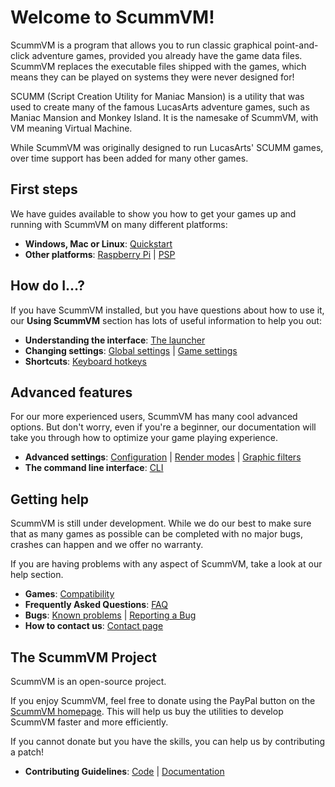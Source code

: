 # Welcome to ScummVM!

ScummVM is a program that allows you to run classic graphical point-and-click adventure games, provided you already have the game data files. ScummVM replaces the executable files shipped with the games, which means they can be played on systems they were never designed for!

SCUMM (Script Creation Utility for Maniac Mansion) is a utility that was used to create many of the famous LucasArts adventure games, such as Maniac Mansion and Monkey Island. It is the namesake of ScummVM, with VM meaning Virtual Machine. 

While ScummVM was originally designed to run LucasArts' SCUMM games, over time support has been added for many other games.

## First steps

We have guides available to show you how to get your games up and running with ScummVM on many different platforms:

- **Windows, Mac or Linux**: [Quickstart](quickstart/quickstart)
- **Other platforms**: [Raspberry Pi](installation/raspberrypi) | [PSP](#)


## How do I...?

If you have ScummVM installed, but you have questions about how to use it, our **Using ScummVM** section has lots of useful information to help you out:

- **Understanding the interface**: [The launcher](using/launcher)
- **Changing settings**: [Global settings](using/global_settings) | [Game settings](using/game_settings) 
- **Shortcuts**: [Keyboard hotkeys](using/keyboard)


## Advanced features 

For our more experienced users, ScummVM has many cool advanced options.
But don't worry, even if you're a beginner, our documentation will take you through how to optimize your game playing experience.

-  **Advanced settings**: [Configuration](advanced/configuration_file) | [Render modes](#) | [Graphic filters](advanced/graphic_filters)
-  **The command line interface**: [CLI](advanced/command_line)


## Getting help

ScummVM is still under development. While we do our best to make sure that as many games as possible can be completed with no major bugs, crashes can happen and we offer no warranty. 

If you are having problems with any aspect of ScummVM, take a look at our help section. 

- **Games**: [Compatibility](https://www.scummvm.org/compatibility/)
- **Frequently Asked Questions**: [FAQ](#) 
- **Bugs**: [Known problems](#)  | [Reporting a Bug](#)
- **How to contact us**: [Contact page](#) 


## The ScummVM Project
ScummVM is an open-source project. 

If you enjoy ScummVM, feel free to donate using the PayPal button on the [ScummVM homepage](https://www.scummvm.org). This will help us buy the utilities to develop ScummVM faster and more efficiently. 

If you cannot donate but you have the skills, you can help us by contributing a patch!

- **Contributing Guidelines**: [Code](#)  | [Documentation](#)
